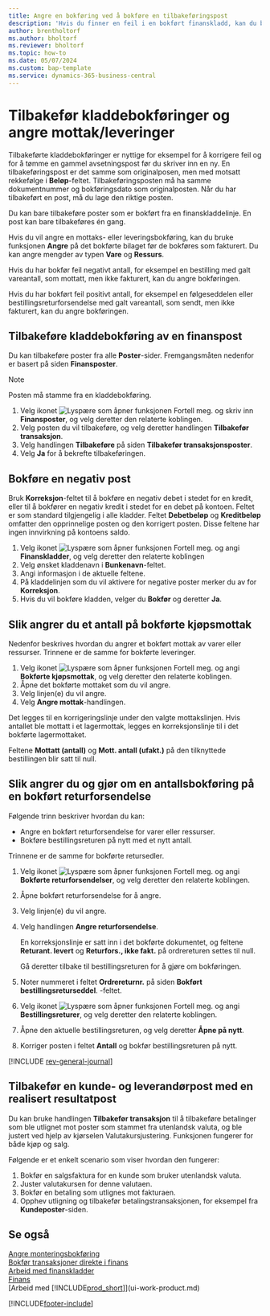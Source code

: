 ```yaml
---
title: Angre en bokføring ved å bokføre en tilbakeføringspost
description: 'Hvis du finner en feil i en bokført finanskladd, kan du bruke handlingen Tilbakefør transaksjon til å angre bokføringen med et riktig revisjonsspor.'
author: brentholtorf
ms.author: bholtorf
ms.reviewer: bholtorf
ms.topic: how-to
ms.date: 05/07/2024
ms.custom: bap-template
ms.service: dynamics-365-business-central
---
```

# Tilbakefør kladdebokføringer og angre mottak/leveringer

Tilbakeførte kladdebokføringer er nyttige for eksempel for å korrigere feil og for å tømme en gammel avsetningspost før du skriver inn en ny. En tilbakeføringspost er det samme som originalposen, men med motsatt rekkefølge i **Beløp**-feltet. Tilbakeføringsposten må ha samme dokumentnummer og bokføringsdato som originalposten. Når du har tilbakeført en post, må du lage den riktige posten.

Du kan bare tilbakeføre poster som er bokført fra en finanskladdelinje. En post kan bare tilbakeføres én gang.

Hvis du vil angre en mottaks- eller leveringsbokføring, kan du bruke funksjonen **Angre** på det bokførte bilaget før de bokføres som fakturert. Du kan angre mengder av typen **Vare** og **Ressurs**.

Hvis du har bokfør feil negativt antall, for eksempel en bestilling med galt vareantall, som mottatt, men ikke fakturert, kan du angre bokføringen.

Hvis du har bokført feil positivt antall, for eksempel en følgeseddelen eller bestillingsreturforsendelse med galt vareantall, som sendt, men ikke fakturert, kan du angre bokføringen.

## Tilbakeføre kladdebokføring av en finanspost

Du kan tilbakeføre poster fra alle **Poster**-sider. Fremgangsmåten nedenfor er basert på siden **Finansposter**.

> [!NOTE]
> Posten må stamme fra en kladdebokføring.

1. Velg ikonet ![Lyspære som åpner funksjonen Fortell meg.](media/ui-search/search_small.png "Fortell hva du vil gjøre") og skriv inn **Finansposter**, og velg deretter den relaterte koblingen.
2. Velg posten du vil tilbakeføre, og velg deretter handlingen **Tilbakefør transaksjon**.
3. Velg handlingen **Tilbakeføre** på siden **Tilbakefør transaksjonsposter**.
4. Velg **Ja** for å bekrefte tilbakeføringen.

## Bokføre en negativ post  

Bruk **Korreksjon**-feltet til å bokføre en negativ debet i stedet for en kredit, eller til å bokfører en negativ kredit i stedet for en debet på kontoen. Feltet er som standard tilgjengelig i alle kladder. Feltet **Debetbeløp** og **Kreditbeløp** omfatter den opprinnelige posten og den korrigert posten. Disse feltene har ingen innvirkning på kontoens saldo.  

1. Velg ikonet ![Lyspære som åpner funksjonen Fortell meg.](media/ui-search/search_small.png "Fortell hva du vil gjøre") og angi **Finanskladder**, og velg deretter den relaterte koblingen  
2. Velg ønsket kladdenavn i **Bunkenavn**-feltet.  
3. Angi informasjon i de aktuelle feltene.  
4. På kladdelinjen som du vil aktivere for negative poster merker du av for **Korreksjon**.  
5. Hvis du vil bokføre kladden, velger du **Bokfør** og deretter **Ja**.

## Slik angrer du et antall på bokførte kjøpsmottak  

Nedenfor beskrives hvordan du angrer et bokført mottak av varer eller ressurser. Trinnene er de samme for bokførte leveringer.

1. Velg ikonet ![Lyspære som åpner funksjonen Fortell meg.](media/ui-search/search_small.png "Fortell hva du vil gjøre") og angi **Bokførte kjøpsmottak**, og velg deretter den relaterte koblingen.  
2. Åpne det bokførte mottaket som du vil angre.  
3. Velg linjen(e) du vil angre.  
4. Velg **Angre mottak**-handlingen.

Det legges til en korrigeringslinje under den valgte mottakslinjen. Hvis antallet ble mottatt i et lagermottak, legges en korreksjonslinje til i det bokførte lagermottaket.  

Feltene **Mottatt (antall)** og **Mott. antall (ufakt.)** på den tilknyttede bestillingen blir satt til null.

## Slik angrer du og gjør om en antallsbokføring på en bokført returforsendelse

Følgende trinn beskriver hvordan du kan:

* Angre en bokført returforsendelse for varer eller ressurser.
* Bokføre bestillingsreturen på nytt med et nytt antall.

Trinnene er de samme for bokførte retursedler.

1. Velg ikonet ![Lyspære som åpner funksjonen Fortell meg.](media/ui-search/search_small.png "Fortell hva du vil gjøre") og angi **Bokførte returforsendelser**, og velg deretter den relaterte koblingen.  
2. Åpne bokført returforsendelse for å angre.
3. Velg linjen(e) du vil angre.  

4. Velg handlingen **Angre returforsendelse**.  

    En korreksjonslinje er satt inn i det bokførte dokumentet, og feltene **Returant. levert** og **Returfors., ikke fakt.** på ordrereturen settes til null.  

    Gå deretter tilbake til bestillingsreturen for å gjøre om bokføringen.  

5. Noter nummeret i feltet **Ordrereturnr.** på siden **Bokført bestillingsreturseddel**. -feltet.  
6. Velg ikonet ![Lyspære som åpner funksjonen Fortell meg.](media/ui-search/search_small.png "Fortell hva du vil gjøre") og angi **Bestillingsreturer**, og velg deretter den relaterte koblingen.  
7. Åpne den aktuelle bestillingsreturen, og velg deretter **Åpne på nytt**.  
8. Korriger posten i feltet **Antall** og bokfør bestillingsreturen på nytt.  

[!INCLUDE [rev-general-journal](includes/rev-general-journal.md)]

## Tilbakefør en kunde- og leverandørpost med en realisert resultatpost

Du kan bruke handlingen **Tilbakefør transaksjon** til å tilbakeføre betalinger som ble utlignet mot poster som stammet fra utenlandsk valuta, og ble justert ved hjelp av kjørselen Valutakursjustering. Funksjonen fungerer for både kjøp og salg.

Følgende er et enkelt scenario som viser hvordan den fungerer:

1. Bokfør en salgsfaktura for en kunde som bruker utenlandsk valuta.
2. Juster valutakursen for denne valutaen.
3. Bokfør en betaling som utlignes mot fakturaen.
4. Opphev utligning og tilbakefør betalingstransaksjonen, for eksempel fra **Kundeposter**-siden.

## Se også

[Angre monteringsbokføring](assembly-how-to-undo-assembly-posting.md)  
[Bokfør transaksjoner direkte i finans](finance-how-post-transactions-directly.md)  
[Arbeid med finanskladder](ui-work-general-journals.md)  
[Finans](finance.md)  
[Arbeid med [!INCLUDE[prod_short](includes/prod_short.md)]](ui-work-product.md)  

[!INCLUDE[footer-include](includes/footer-banner.md)]